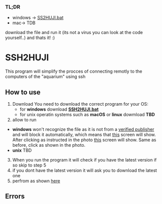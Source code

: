 ### TL;DR
* windows -> [SS2HUJI.bat](https://doc-08-10-docs.googleusercontent.com/docs/securesc/5c7tjh4qh4gbuviht783lmcgdc40acol/549n4s91hjkigr2coh27m80is6j0nk8t/1648575750000/06237785502008613458/14614523898628096994/12kMNzA0ni-ZPmY90-o7Ewi08WHFqAkS7?e=download&ax=ACxEAsY77WQ-SLf_7Fvi9DCIFIkBOGiyD0CAjCGhIXiC7JiUz5laKyRBZybaVktl2E9sAQ6ENVFIFjtuIwKqqcT7uAgj1kNELlQMQkvBLulCH3pd5On9tjGOFyol5R7PMB4A-oRW046UUfz_e5sbG3dDMROm2GWvIrFa2caHVRfN5XQ63IJ-qiuFTb88Kz-fWQ6yCdRuhlWAMy232LdtNYkBzKwnIFZD7tDM3oU0h7nTtseGhb59Sbd5SeUFOJx4B1lKjLGhqCQ-cEctS3s5NIlZvePzZBINf3Ct0-Gu7fJHEhuw0uuncH_8zViZw59Al8ygKbkoFtb-uhF48XdijouNf7EfFpekXDjHzEmHvRjeVyTHLFIWewpLqGKYQlWUEMyVDXoe9lnNGvqXKO2l29k45Cia4kVlylvPP2aKpqb7waVIXndg-UDXUxXYzPgb3aRt-zjIVqfWc3_SJxjdUtj4N3HkgFZcLeGfK4WAutRM8Fu3diXvm4PVB6pzrhqZR0tAtlo9ja3EuWHFt6GmPn71dWtjtnQM0xXrysBahmZaQi7m155WRqs8Ieh4iXRK4_90h24EgFhe0xez5LemvBtAatJMEvegink1QmjM40Zj6tRfEIgui9otCxCzNem-FHTikZ0pR4HFUgfuY27EjOg2BEMwEkw6Gw6RMoG55XomNM-hHgy2laVn3L4h8-qxDuRbTTdA12V4Ung&authuser=0&nonce=dhf2fauujl0bu&user=14614523898628096994&hash=2m9ouib1u9aplon9truahi2qla4gs8ka)
* mac-> TDB

download the file and run it (its not a virus you can look at the code yourself..) and thats it! :)

# SSH2HUJI
This program will simplify the procces of connecting remotly to the computers of the "aquarium" using ssh
## How to use
 1. Download
	You need to download the correct program for your OS:
	* for **windows**  download **[SSH2HUJI.bat](https://doc-08-10-docs.googleusercontent.com/docs/securesc/5c7tjh4qh4gbuviht783lmcgdc40acol/549n4s91hjkigr2coh27m80is6j0nk8t/1648575750000/06237785502008613458/14614523898628096994/12kMNzA0ni-ZPmY90-o7Ewi08WHFqAkS7?e=download&ax=ACxEAsY77WQ-SLf_7Fvi9DCIFIkBOGiyD0CAjCGhIXiC7JiUz5laKyRBZybaVktl2E9sAQ6ENVFIFjtuIwKqqcT7uAgj1kNELlQMQkvBLulCH3pd5On9tjGOFyol5R7PMB4A-oRW046UUfz_e5sbG3dDMROm2GWvIrFa2caHVRfN5XQ63IJ-qiuFTb88Kz-fWQ6yCdRuhlWAMy232LdtNYkBzKwnIFZD7tDM3oU0h7nTtseGhb59Sbd5SeUFOJx4B1lKjLGhqCQ-cEctS3s5NIlZvePzZBINf3Ct0-Gu7fJHEhuw0uuncH_8zViZw59Al8ygKbkoFtb-uhF48XdijouNf7EfFpekXDjHzEmHvRjeVyTHLFIWewpLqGKYQlWUEMyVDXoe9lnNGvqXKO2l29k45Cia4kVlylvPP2aKpqb7waVIXndg-UDXUxXYzPgb3aRt-zjIVqfWc3_SJxjdUtj4N3HkgFZcLeGfK4WAutRM8Fu3diXvm4PVB6pzrhqZR0tAtlo9ja3EuWHFt6GmPn71dWtjtnQM0xXrysBahmZaQi7m155WRqs8Ieh4iXRK4_90h24EgFhe0xez5LemvBtAatJMEvegink1QmjM40Zj6tRfEIgui9otCxCzNem-FHTikZ0pR4HFUgfuY27EjOg2BEMwEkw6Gw6RMoG55XomNM-hHgy2laVn3L4h8-qxDuRbTTdA12V4Ung&authuser=0&nonce=dhf2fauujl0bu&user=14614523898628096994&hash=2m9ouib1u9aplon9truahi2qla4gs8ka)** 
	* for unix operatin systems such as **macOS** or **linux** dowmload **TBD**
 2. allow to run
* **windows** won't recognize the file as it is not from a [verified publisher](https://docs.microsoft.com/en-us/azure/active-directory/develop/publisher-verification-overview) and will block it automatically, which means that [this](https://drive.google.com/file/d/1HjxKAkaky2p2qsgMe5aruNKIXg48kuzA/view?usp=sharing) screen will show. After clicking as instructed in the photo [this](https://drive.google.com/file/d/166RVmMn9wJhNPSsLN2bpM3AYZpIuEbxJ/view?usp=sharing) screen will show. Same as before, click as shown in the photo.
* **unix** TBD
 3. When you run the program it will check if you have the latest version if so skip to step 5
 4. if you dont have the latest version it will ask you to download the latest one
 5. perfrom as shown [here](https://drive.google.com/file/d/1ydj3n0TK4lVcsq9aA4B5LElmDrX4Vw4r/view?usp=sharing)

## Errors